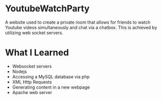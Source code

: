 # YoutubeWatchParty

A website used to create a private room that allows for friends to watch Youtube videos simultaneously and chat via a chatbox. This is achieved by utilizing web socket servers.  

# What I Learned

* Websocket servers
* Nodejs
* Accessing a MySQL database via php
* XML Http Requests
* Generating content in a new webpage
* Apache web server

